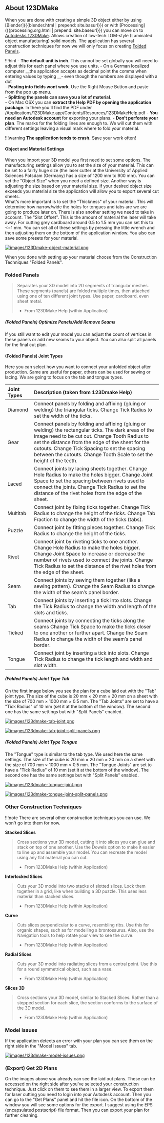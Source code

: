 ## About 123DMake

When you are done with creating a simple 3D object either by using [Blender]({{blender.html | prepend: site.basurl}}) or with [Processing]({{processing.org.html | prepend: site.baseurl}}) you can move on to [Autodesks 123DMake](http://www.123dapp.com/make). Allows creation of low-tech LOM-style (Laminated object manufacturing) solid models. The application has several construction techniques for now we will only focus on creating [Folded Panels](#folded-panels).  

!!!hint
    - __The default unit is inch__. This cannot be set globally you will need to adjust this for each panel where you use units.
    - On a German localized computer __the application accepts as decimal point the comma when entering values by typing __- even though the numbers are displayed with a dot  
    - __Pasting into fields wont work__. Use the Right Mouse Button and paste from the pop up menu.  
    - __Splitting the panels can save you a lot of material__.  
    - On Mac OSX you can __extract the Help PDF by opening the application package__. In there you'll find the PDF under /Applications/123DMake.app/Contents/Resources/123DMakeHelp.pdf
    - __You need an Autodesk account__ for exporting your plans.
    - __Don't perforate your plan__. The marks for the folding lines are enough to. We will cut them with different settings leaving a visual mark where to fold your material.  

!!!warning
    __The application tends to crash.__ Save your work often!  

#### Object and Material Settings  

When you import your 3D model you first need to set some options. The manufacturing settings allow you to set the size of your material. This can be set to a fairly huge size (the laser cutter at the University of Applied Sciences Potsdam (Germany) has a size of 1200 mm to 900 mm). You can set the "Object Size" when you need a defined size. Another way is adjusting the size based on your material size. if your desired object size exceeds you material size the application will allow you to export several cut sheets.  
What's more important is to set the "Thickness" of your material. This will determine how narrow/wide the holes for tongues and tabs are we are going to produce later on. There is also another setting we need to take in account. The "Slot Offset". This is the amount of material the laser will take away. For cutting grey cardboard around 0.5 to 1.5 mm you can set this to <=1 mm. You can set all of these settings by pressing the little wrench and then adjusting them on the bottom of the application window. You also can save some presets for your material.   


[![images/123Dmake-object-material.png](images/123Dmake-object-material.png)](images/123Dmake-object-material.png)  


When you done with setting up your material choose from the Construction Techniques "Folded Panels".  

### Folded Panels   

> Separates your 3D model into 2D segments of triangular meshes. These segments (panels) are folded multiple times, then attached using one of ten different joint types. Use paper, cardboard, even sheet metal.  
> - From 123DMake Help (within Application)  


##### (Folded Panels) Optimize Panels/Add Remove Seams

If you still want to edit your model you can adjust the count of vertices in these panels or add new seams to your object. You can also split all panels for the final cut plan.  

#### (Folded Panels) Joint Types  

Here you can select how you want to connect your unfolded object after production. Same are useful for paper, others can be used for sewing or lacing. We are going to focus on the tab and tongue types.  

| Joint Types | Description (taken from 123Dmake Help)                                                                                                                                                                                                                                                                                                 |
| :---        | :---                                                                                                                                                                                                                                                                                                                                   |
| Diamond     | Connect panels by folding and affixing (gluing or welding) the triangular ticks. Change Tick Radius to set the width of the ticks.                                                                                                                                                                                                     |
| Gear        | Connect panels by folding and affixing (gluing or welding) the rectangular ticks. The dark areas of the image need to be cut out. Change Tooth Radius to set the distance from the edge of the sheet for the cutouts. Change Tick Spacing  to set the spacing between the cutouts. Change Tooth Scale  to set the height of the teeth. |
| Laced       | Connect joints by lacing sheets together. Change Hole Radius to make the holes bigger. Change Joint Space to set the spacing between rivets used to connect the joints. Change Tick Radius to set the distance of the rivet holes from the edge of the sheet.                                                                          |
| Multitab    | Connect joint by fixing ticks together. Change Tick Radius to change the height of the ticks. Change Tab Fraction to change the width of the ticks (tabs).                                                                                                                                                                             |
| Puzzle      | Connect joint by fitting pieces together. Change Tick Radius to change the height of the ticks.                                                                                                                                                                                                                                        |
| Rivet       | Connect joint by riveting ticks to one another. Change Hole Radius to make the holes bigger. Change Joint Space to increase or decrease the number of rivets used to connect the joints. Change Tick Radius to set the distance of the rivet holes from the edge of the sheet.                                                         |
| Seam        | Connect joints by sewing them together (like a sewing pattern). Change the Seam Radius to change the width of the seam’s panel border.                                                                                                                                                                                                 |
| Tab         | Connect joints by inserting a tick into slots. Change the Tick Radius to change the width and length of the slots and ticks.                                                                                                                                                                                                           |
| Ticked      | Connect joints by connecting the ticks along the seams Change Tick Space to make the ticks closer to one another or further apart. Change the Seam Radius to change the width of the seam’s panel border.                                                                                                                              |
| Tongue      | Connect joint by inserting a tick into slots. Change Tick Radius to change the tick length and width and slot width.                                                                                                                                                                                                                   |

##### (Folded Panels) Joint Type Tab  

On the first image below you see the plan for a cube laid out with the "Tab" joint type. The size of the cube is 20 mm × 20 mm × 20 mm on a sheet with the size of 700 mm × 1000 mm × 0.5 mm. The "Tab Joints" are set to have a "Tick Radius" of 10 mm (set it at the bottom of the window). The second one has the same settings but with "Split Panels" enabled.  

[![images/123dmake-tab-joint.png](images/123dmake-tab-joint.png)](images/123dmake-tab-joint.png)  

[![images/123dmake-tab-joint-split-panels.png](images/123dmake-tab-joint-split-panels.png)](images/123dmake-tab-joint-split-panels.png)  


##### (Folded Panels) Joint Type Tongue

The "Tongue" type is similar to the tab type. We used here the same settings. 
 The size of the cube is 20 mm × 20 mm × 20 mm on a sheet with the size of 700 mm × 1000 mm × 0.5 mm. The "Tongue Joints" are set to have a "Tick Radius" of 10 mm (set it at the bottom of the window). The second one has the same settings but with "Split Panels" enabled.  

[![images/123dmake-tongue-joint.png](images/123dmake-tongue-joint.png)](images/123dmake-tongue-joint.png)  

[![images/123dmake-tongue-joint-split-panels.png](images/123dmake-tongue-joint-split-panels.png)](images/123dmake-tongue-joint-split-panels.png)  


### Other Construction Techniques

!!!note
    There are several other construction techniques you can use. We won't go into them for now.   

__Stacked Slices__  

> Cross sections your 3D model, cutting it into slices you can glue and stack on top of one another. Use the Dowels option to make it easier to line up and assemble your model. You can recreate the model using any flat material you can cut.  
> - From 123DMake Help (within Application)  

__Interlocked Slices__  

> Cuts your 3D model into two stacks of slotted slices. Lock them together in a grid, like when building a 3D puzzle. This uses less material than stacked slices.  
> - From 123DMake Help (within Application)  


__Curve__  

>Cuts slices perpendicular to a curve, resembling ribs. Use this for organic shapes, such as for modelling a brontosaurus. Also, use the Navigation tools to help rotate your view to see the 
curve.  
> - From 123DMake Help (within Application)  


__Radial Slices__  

>Cuts your 3D model into radiating slices from a central point.  Use this for a round symmetrical object, such as a vase.  
> - From 123DMake Help (within Application)  



__Slices 3D__  

>Cross sections your 3D model, similar to Stacked Slices. Rather than a stepped section for each slice, the section conforms to the surface of the 3D model. 
> - From 123DMake Help (within Application)  


### Model Issues

If the application detects an error with your plan you can see them on the right side in the "Model Issues" tab.  

[![images/123dmake-model-issues.png](images/123dmake-model-issues.png)](images/123dmake-model-issues.png)  

### (Export) Get 2D Plans   

On the images above you already can see the laid out plans. These can be accessed on the right side after you've selected your construction technique. Just click on them to see them in a larger view. To export them for laser cutting you need to login into your Autodesk account. Then you can go to the "Get Plans" panel and hit the file icon. On the bottom of the window you will see some options for the export. I suggest using the EPS (encapsulated postscript) file format. Then you can export your plan for further cleaning.  

